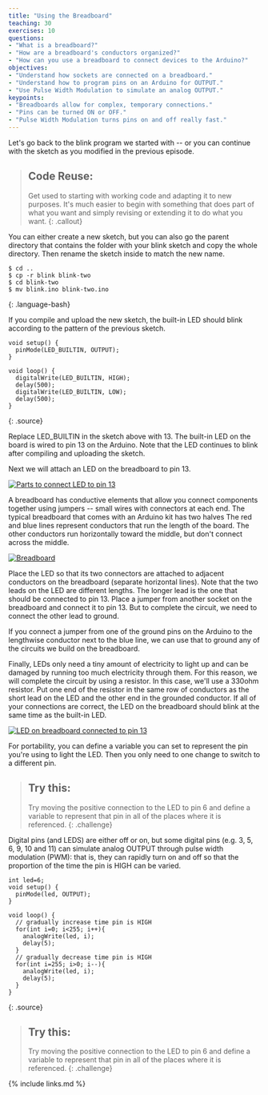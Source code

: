 ```yaml
---
title: "Using the Breadboard"
teaching: 30
exercises: 10
questions:
- "What is a breadboard?"
- "How are a breadboard's conductors organized?"
- "How can you use a breadboard to connect devices to the Arduino?"
objectives:
- "Understand how sockets are connected on a breadboard."
- "Understand how to program pins on an Arduino for OUTPUT."
- "Use Pulse Width Modulation to simulate an analog OUTPUT."
keypoints:
- "Breadboards allow for complex, temporary connections."
- "Pins can be turned ON or OFF."
- "Pulse Width Modulation turns pins on and off really fast."
---
```


Let's go back to the blink program we started with -- or you can continue with the sketch as you modified in the previous episode.

> ## Code Reuse:
>
> Get used to starting with working code and adapting it to new purposes.
> It's much easier to begin with something that does part of what you want
> and simply revising or extending it to do what you want.
{: .callout}

You can either create a new sketch, but you can also go the parent directory that contains the folder with your blink sketch and copy the whole directory. Then rename the sketch inside to match the new name.

~~~
$ cd ..
$ cp -r blink blink-two
$ cd blink-two
$ mv blink.ino blink-two.ino
~~~
{: .language-bash}

If you compile and upload the new sketch, the built-in LED should blink according to the pattern of the previous sketch.

~~~
void setup() {
  pinMode(LED_BUILTIN, OUTPUT);
}

void loop() {
  digitalWrite(LED_BUILTIN, HIGH);
  delay(500);
  digitalWrite(LED_BUILTIN, LOW);
  delay(500);
}
~~~
{: .source}

Replace LED_BUILTIN in the sketch above with 13. The built-in LED on the board is wired to pin 13 on the Arduino. Note that the LED continues to blink after compiling and uploading the sketch.

Next we will attach an LED on the breadboard to pin 13.

<a href="{{ page.root }}/fig/blink_parts_med.jpg">
  <img src="{{ page.root }}/fig/blink_parts_full.jpg" alt="Parts to connect LED to pin 13" />
</a>

A breadboard has conductive elements that allow you connect components together using jumpers -- small wires with connectors at each end. The typical breadboard that comes with an Arduino kit has two halves The red and blue lines represent conductors that run the length of the board. The other conductors run horizontally toward the middle, but don't connect across the middle.

<a href="{{ page.root }}/fig/breadboard_med.jpg">
  <img src="{{ page.root }}/fig/breadboard_full.jpg" alt="Breadboard" />
</a>

Place the LED so that its two connectors are attached to adjacent conductors on the breadboard (separate horizontal lines). Note that the two leads on the LED are different lengths. The longer lead is the one that should be connected to pin 13. Place a jumper from another socket on the breadboard and connect it to pin 13. But to complete the circuit, we need to connect the other lead to ground.

If you connect a jumper from one of the ground pins on the Arduino to the lengthwise conductor next to the blue line, we can use that to ground any of the circuits we build on the breadboard.

Finally, LEDs only need a tiny amount of electricity to light up and can be damaged by running too much electricity through them. For this reason, we will complete the circuit by using a resistor. In this case, we'll use a 330ohm resistor. Put one end of the resistor in the same row of conductors as the short lead on the LED and the other end in the grounded conductor. If all of your connections are correct, the LED on the breadboard should blink at the same time as the built-in LED.

<a href="{{ page.root }}/fig/blink_med.jpg">
  <img src="{{ page.root }}/fig/blink_full.jpg" alt="LED on breadboard connected to pin 13" />
</a>

For portability, you can define a variable you can set to represent the pin you're using to light the LED. Then you only need to one change to switch to a different pin.

> ## Try this:
>
> Try moving the positive connection to the LED to pin 6 and define a variable to represent that pin in all of the places where it is referenced.
{: .challenge}

Digital pins (and LEDS) are either off or on, but some digital pins
(e.g. 3, 5, 6, 9, 10
and 11) can simulate analog OUTPUT through pulse width modulation (PWM):
that is, they can rapidly turn on and off so that the proportion of the
time the pin is HIGH can be varied.

~~~
int led=6;
void setup() {
  pinMode(led, OUTPUT);
}

void loop() {
  // gradually increase time pin is HIGH
  for(int i=0; i<255; i++){
    analogWrite(led, i);
    delay(5);
  }
  // gradually decrease time pin is HIGH
  for(int i=255; i>0; i--){
    analogWrite(led, i);
    delay(5);
  }
}
~~~
{: .source}

> ## Try this:
>
> Try moving the positive connection to the LED to pin 6 and define a variable to represent that pin in all of the places where it is referenced.
{: .challenge}

{% include links.md %}

